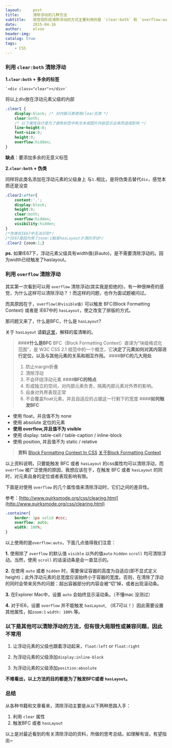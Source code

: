 ```yaml
---
layout:     post
title:      清除浮动的几种方法
subtitle:   感觉现阶段清除浮动的方式主要利用的是 `clear:both` 和 `overflow:auto||hidden||scroll` 这两个css属性，只不过利用上述两者的实现方式有所不同而已。
date:       2015-04-16
author:     elson
header-img: 
catalog: true
tags:
    - CSS
---
```


### **利用 `clear:both` 清除浮动**

**1.`clear:both` + 多余的标签**

	`<div class="clear"></div>`
将以上div放在浮动元素父级的内部
``` css
.clear1 {
	display:block; /* 对内联元素使用clear无效 */
	clear:both;
	/* 以下属性估计是为了避免标签中有文本或图片内容显示出来而造成影响 */
	line-height:0;
	font-size:0;
	height:0;
	overflow:hidden;
}
```
**缺点**：要添加多余的无意义标签

**2.`clear:both` + 伪类**

同样将此类名添加在浮动元素的父级身上
与`1.`相比，是将伪类去替代`div`，感觉本质还是没变
``` css
.Clear2:after{
	content:'.';
	display:block;
	height:0;
	clear:both;
	overflow:hidden;
	visibility:hidden;
}
/*伪类在IE67中无法识别*/
/*IE67是因为用了zoom:1触发hasLayout才清的浮动*/
.Clear2 {zoom:1;}
```
**ps.** 如果IE67下，浮动元素父级具有width值(非auto)，是不需要清除浮动的。因为width已经触发了haslayout。

### **利用 `overflow` 清除浮动**
其实第一次看到可以用 `overflow` 清除浮动(其实我是拒绝的)，有一种很神奇的感觉，为什么这样可以清除浮动？！而这样的问题，也作为面试题被问过。

而其原因在于，`overflow(非visible值)` 可以触发 BFC(Block Formatting Context) 或者是 IE67中的 `hasLayout`，使之改变了排版的方式。

那问题又来了，什么是BFC，什么是 `hasLayout`?

关于 `hasLayout` 请戳[这里](http://riny.net/2013/haslayout/)，解释的蛮清晰的。

>####**什么是BFC**
>BFC（Block Formatting Context）直译为“块级格式化范围”，是 W3C CSS 2.1 规范中的一个概念，它**决定了元素如何对其内容进行定位，以及与其他元素的关系和相互作用。**
>####**BFC的几大用处**
>1. 防止margin折叠
>2. 清除浮动
>3. 不会环绕浮动元素
>####**BFC的特点**
>1. 形成独立的空间，对内部元素负责，隔离内部元素对外界的影响。
>2. 自身对外界表现正常
>3. 不会覆盖float元素，并且自适应的占据这一行剩下的宽度
>####**如何触发BFC**
>
* 使用 float，并且值不为 none
* 使用 absolute 定位的元素
* **使用 overflow,并且值不为 visible**
* 使用 display: table-cell / table-caption / inline-block
* 使用 position, 并且值不为 static / relative

>**资料**
>[Block Formatting Context In CSS](http://outofmemory.cn/wr/?u=http%3A%2F%2Fkkeys.me%2Fpost%2F68547473290)
>[关于Block Formatting Context](http://www.cnblogs.com/pigtail/archive/2013/01/23/2871627.html)

 以上资料说明，只要能触发 BFC 或者 `hasLayout` 的css属性均可以清除浮动，而 `overflow` 被广泛使用的原因，我想应该在于，在触发 BFC 或者 `hasLayout` 的同时，对元素自身的定位或者表现影响有限。

下面是对使用 `overflow` 的几个属性值来清除浮动时，它们之间的差异性。

参考：[http://www.quirksmode.org/css/clearing.html](http://www.quirksmode.org/css/clearing.html)
``` css
.container{
	border: 1px solid #ccc;
	overflow: auto;
	width: 100%;
}
```

以上使用的是`overflow:auto`，下面几点值得我们注意：

**1.** 使用除了 `overflow` 的默认值 `visible` 以外的值`auto` `hidden` `scroll` 均可清除浮动。当然，使用 `scroll` 的话滚动条是会一直显示的。

**2.**  在使用 `auto` 或者 `hidden` 时，需要保证容器的高度为自适应(即不显式定义height)；此外浮动元素的总宽度应该始终小于容器的宽度。否则，在清除了浮动的同时会带来另外的问题：超出容器部分的内容会被“切”掉，或者出现滚动条。

**3.** 在Explorer Mac中，设置 `auto` 会始终显示滚动条。（不懂mac 没测过）

**4.** 对于IE6，设置 `overflow` 并不能触发 `hasLayout`, （IE7可以！）因此需要设置其他属性，如`zoom:1` `width: 100%` 等。


### **以下是其他可以清除浮动的方法，但有很大局限性或兼容问题，因此不常用**

1. 让浮动元素的父级也跟着浮动起来，`float:left` or `float:right`

2. 为浮动元素的父级添加`display:inline-block`
3. 为浮动元素的父级添加`position:absolute`

 **不难看出，以上方法的目的都是为了触发BFC或者 `hasLayout`。**


### **总结**
从各种书籍和文章看来，清除浮动主要是从以下两种思路入手：

1. 利用 `clear` 属性
2. 触发BFC 或者 `hasLayout`

以上是对最近看到的有关清除浮动的资料，所做的思考总结。如理解有误，有望指出~
